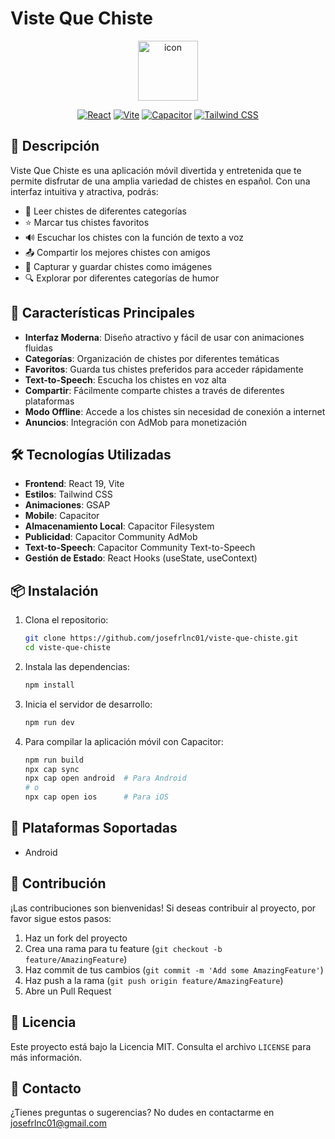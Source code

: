 
# Viste Que Chiste

<div align="center">
<img width="96" height="96" alt="icon" src="https://github.com/user-attachments/assets/7f6ad75f-0c88-42fc-8b90-94943ec74a6e" />


  
  [![React](https://img.shields.io/badge/React-20232A?style=for-the-badge&logo=react&logoColor=61DAFB)](https://reactjs.org/)
  [![Vite](https://img.shields.io/badge/Vite-B73BFE?style=for-the-badge&logo=vite&logoColor=FFD62E)](https://vitejs.dev/)
  [![Capacitor](https://img.shields.io/badge/Capacitor-119EFF?style=for-the-badge&logo=Capacitor&logoColor=white)](https://capacitorjs.com/)
  [![Tailwind CSS](https://img.shields.io/badge/Tailwind_CSS-38B2AC?style=for-the-badge&logo=tailwind-css&logoColor=white)](https://tailwindcss.com/)
</div>

## 📱 Descripción

Viste Que Chiste es una aplicación móvil divertida y entretenida que te permite disfrutar de una amplia variedad de chistes en español. Con una interfaz intuitiva y atractiva, podrás:

- 📖 Leer chistes de diferentes categorías
- ⭐ Marcar tus chistes favoritos
- 🔊 Escuchar los chistes con la función de texto a voz
- 📤 Compartir los mejores chistes con amigos
- 🎨 Capturar y guardar chistes como imágenes
- 🔍 Explorar por diferentes categorías de humor

## 🚀 Características Principales

- **Interfaz Moderna**: Diseño atractivo y fácil de usar con animaciones fluidas
- **Categorías**: Organización de chistes por diferentes temáticas
- **Favoritos**: Guarda tus chistes preferidos para acceder rápidamente
- **Text-to-Speech**: Escucha los chistes en voz alta
- **Compartir**: Fácilmente comparte chistes a través de diferentes plataformas
- **Modo Offline**: Accede a los chistes sin necesidad de conexión a internet
- **Anuncios**: Integración con AdMob para monetización

## 🛠️ Tecnologías Utilizadas

- **Frontend**: React 19, Vite
- **Estilos**: Tailwind CSS
- **Animaciones**: GSAP
- **Mobile**: Capacitor
- **Almacenamiento Local**: Capacitor Filesystem
- **Publicidad**: Capacitor Community AdMob
- **Text-to-Speech**: Capacitor Community Text-to-Speech
- **Gestión de Estado**: React Hooks (useState, useContext)

## 📦 Instalación

1. Clona el repositorio:
   ```bash
   git clone https://github.com/josefrlnc01/viste-que-chiste.git
   cd viste-que-chiste
   ```

2. Instala las dependencias:
   ```bash
   npm install
   ```

3. Inicia el servidor de desarrollo:
   ```bash
   npm run dev
   ```

4. Para compilar la aplicación móvil con Capacitor:
   ```bash
   npm run build
   npx cap sync
   npx cap open android  # Para Android
   # o
   npx cap open ios      # Para iOS
   ```

## 📱 Plataformas Soportadas

- Android

## 🤝 Contribución

¡Las contribuciones son bienvenidas! Si deseas contribuir al proyecto, por favor sigue estos pasos:

1. Haz un fork del proyecto
2. Crea una rama para tu feature (`git checkout -b feature/AmazingFeature`)
3. Haz commit de tus cambios (`git commit -m 'Add some AmazingFeature'`)
4. Haz push a la rama (`git push origin feature/AmazingFeature`)
5. Abre un Pull Request

## 📄 Licencia

Este proyecto está bajo la Licencia MIT. Consulta el archivo `LICENSE` para más información.

## 📧 Contacto

¿Tienes preguntas o sugerencias? No dudes en contactarme en [josefrlnc01@gmail.com](mailto:josefrlnc01@gmail.com)





